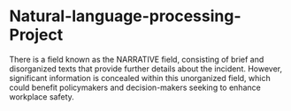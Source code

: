 # Natural-language-processing-Project

There is a field known as the NARRATIVE field, consisting of brief and disorganized texts that provide further details about the incident. However, significant information is concealed within this unorganized field, which could benefit policymakers and decision-makers seeking to enhance workplace safety.
